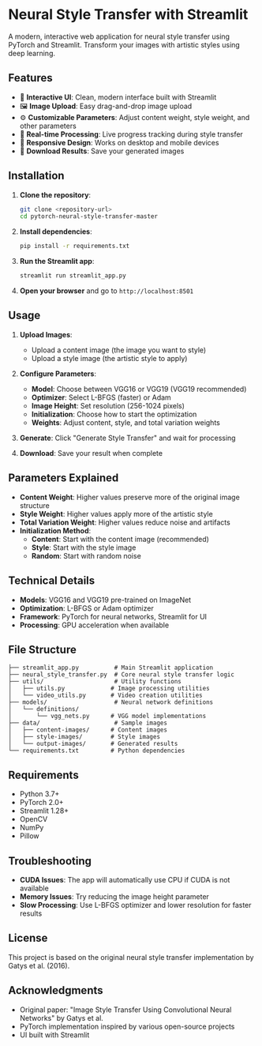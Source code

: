 # Neural Style Transfer with Streamlit

A modern, interactive web application for neural style transfer using PyTorch and Streamlit. Transform your images with artistic styles using deep learning.

## Features

- 🎨 **Interactive UI**: Clean, modern interface built with Streamlit
- 🖼️ **Image Upload**: Easy drag-and-drop image upload
- ⚙️ **Customizable Parameters**: Adjust content weight, style weight, and other parameters
- 🚀 **Real-time Processing**: Live progress tracking during style transfer
- 📱 **Responsive Design**: Works on desktop and mobile devices
- 💾 **Download Results**: Save your generated images

## Installation

1. **Clone the repository**:
   ```bash
   git clone <repository-url>
   cd pytorch-neural-style-transfer-master
   ```

2. **Install dependencies**:
   ```bash
   pip install -r requirements.txt
   ```

3. **Run the Streamlit app**:
   ```bash
   streamlit run streamlit_app.py
   ```

4. **Open your browser** and go to `http://localhost:8501`

## Usage

1. **Upload Images**: 
   - Upload a content image (the image you want to style)
   - Upload a style image (the artistic style to apply)

2. **Configure Parameters**:
   - **Model**: Choose between VGG16 or VGG19 (VGG19 recommended)
   - **Optimizer**: Select L-BFGS (faster) or Adam
   - **Image Height**: Set resolution (256-1024 pixels)
   - **Initialization**: Choose how to start the optimization
   - **Weights**: Adjust content, style, and total variation weights

3. **Generate**: Click "Generate Style Transfer" and wait for processing

4. **Download**: Save your result when complete

## Parameters Explained

- **Content Weight**: Higher values preserve more of the original image structure
- **Style Weight**: Higher values apply more of the artistic style
- **Total Variation Weight**: Higher values reduce noise and artifacts
- **Initialization Method**:
  - **Content**: Start with the content image (recommended)
  - **Style**: Start with the style image
  - **Random**: Start with random noise

## Technical Details

- **Models**: VGG16 and VGG19 pre-trained on ImageNet
- **Optimization**: L-BFGS or Adam optimizer
- **Framework**: PyTorch for neural networks, Streamlit for UI
- **Processing**: GPU acceleration when available

## File Structure

```
├── streamlit_app.py          # Main Streamlit application
├── neural_style_transfer.py  # Core neural style transfer logic
├── utils/                    # Utility functions
│   ├── utils.py             # Image processing utilities
│   └── video_utils.py       # Video creation utilities
├── models/                   # Neural network definitions
│   └── definitions/
│       └── vgg_nets.py      # VGG model implementations
├── data/                     # Sample images
│   ├── content-images/      # Content images
│   ├── style-images/        # Style images
│   └── output-images/       # Generated results
└── requirements.txt         # Python dependencies
```

## Requirements

- Python 3.7+
- PyTorch 2.0+
- Streamlit 1.28+
- OpenCV
- NumPy
- Pillow

## Troubleshooting

- **CUDA Issues**: The app will automatically use CPU if CUDA is not available
- **Memory Issues**: Try reducing the image height parameter
- **Slow Processing**: Use L-BFGS optimizer and lower resolution for faster results

## License

This project is based on the original neural style transfer implementation by Gatys et al. (2016).

## Acknowledgments

- Original paper: "Image Style Transfer Using Convolutional Neural Networks" by Gatys et al.
- PyTorch implementation inspired by various open-source projects
- UI built with Streamlit
